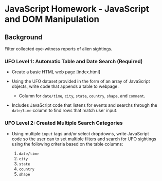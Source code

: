 # JavaScript Homework - JavaScript and DOM Manipulation

## Background

Filter collected eye-witness reports of alien sightings.

### UFO Level 1: Automatic Table and Date Search (Required)

* Create a basic HTML web page [index.html]

* Using the UFO dataset provided in the form of an array of JavaScript objects, write code that appends a table to webpage.

  * Column for `date/time`, `city`, `state`, `country`, `shape`, and `comment`.

* Includes JavaScript code that listens for events and searchs through the `date/time` column to find rows that match user input.

### UFO Level 2: Created Multiple Search Categories 

* Using multiple `input` tags and/or select dropdowns, write JavaScript code so the user can to set multiple filters and search for UFO sightings using the following criteria based on the table columns:

  1. `date/time`
  2. `city`
  3. `state`
  4. `country`
  5. `shape`
